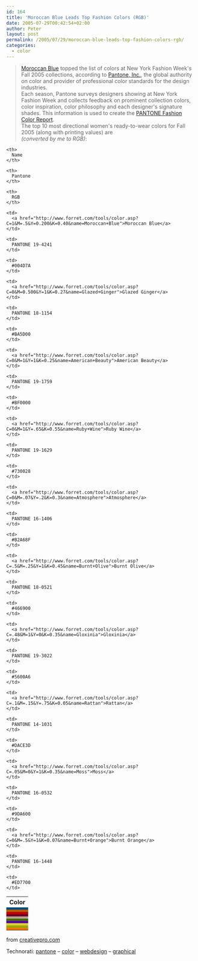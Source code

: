```yaml
---
id: 164
title: 'Moroccan Blue Leads Top Fashion Colors (RGB)'
date: 2005-07-29T00:42:54+02:00
author: Peter
layout: post
permalink: /2005/07/29/moroccan-blue-leads-top-fashion-colors-rgb/
categories:
  - color
---
```

> [Moroccan Blue](http://www.forret.com/tools/color.asp?C=1&M=.5&Y=0.200&K=0.40&name=Moroccan+Blue) topped the list of colors at New York Fashion Week's Fall 2005 collections, according to [Pantone, Inc.](http://www.pantone.com), the global authority on color and provider of professional color standards for the design industries.  
> Each season, Pantone surveys designers showing at New York Fashion Week and collects feedback on prominent collection colors, color inspiration, color philosophy and each designer's signature shades. This information is used to create the [PANTONE Fashion Color Report](http://www.pantone.com/products/products.asp?idArticle=716&idArea=14).  
> The top 10 most directional women's ready-to-wear colors for Fall 2005 (along with printing values) are  
> _(converted by me to RGB)_: 

<table border="0" cellspacing="6" cellpadding="0">
  <tr>
    <th>
      Color
    </th>
    
    <th>
      Name
    </th>
    
    <th>
      Pantone
    </th>
    
    <th>
      RGB
    </th>
  </tr>
  
  <tr>
    <td bgcolor="#004D7A">
    </td>
    
    <td>
      <a href="http://www.forret.com/tools/color.asp?C=1&M=.5&Y=0.200&K=0.40&name=Moroccan+Blue">Moroccan Blue</a>
    </td>
    
    <td>
      PANTONE 19-4241
    </td>
    
    <td>
      #004D7A
    </td>
  </tr>
  
  <tr>
    <td bgcolor="#BA5D00">
    </td>
    
    <td>
      <a href="http://www.forret.com/tools/color.asp?C=0&M=0.500&Y=1&K=0.27&name=Glazed+Ginger">Glazed Ginger</a>
    </td>
    
    <td>
      PANTONE 18-1154
    </td>
    
    <td>
      #BA5D00
    </td>
  </tr>
  
  <tr>
    <td bgcolor="#BF0000">
    </td>
    
    <td>
      <a href="http://www.forret.com/tools/color.asp?C=0&M=1&Y=1&K=0.25&name=American+Beauty">American Beauty</a>
    </td>
    
    <td>
      PANTONE 19-1759
    </td>
    
    <td>
      #BF0000
    </td>
  </tr>
  
  <tr>
    <td bgcolor="#730028">
    </td>
    
    <td>
      <a href="http://www.forret.com/tools/color.asp?C=0&M=1&Y=.65&K=0.55&name=Ruby+Wine">Ruby Wine</a>
    </td>
    
    <td>
      PANTONE 19-1629
    </td>
    
    <td>
      #730028
    </td>
  </tr>
  
  <tr>
    <td bgcolor="#B2A68F">
    </td>
    
    <td>
      <a href="http://www.forret.com/tools/color.asp?C=0&M=.07&Y=.2&K=0.3&name=Atmosphere">Atmosphere</a>
    </td>
    
    <td>
      PANTONE 16-1406
    </td>
    
    <td>
      #B2A68F
    </td>
  </tr>
  
  <tr>
    <td bgcolor="#466900">
    </td>
    
    <td>
      <a href="http://www.forret.com/tools/color.asp?C=.5&M=.25&Y=1&K=0.45&name=Burnt+Olive">Burnt Olive</a>
    </td>
    
    <td>
      PANTONE 18-0521
    </td>
    
    <td>
      #466900
    </td>
  </tr>
  
  <tr>
    <td bgcolor="#5600A6">
    </td>
    
    <td>
      <a href="http://www.forret.com/tools/color.asp?C=.48&M=1&Y=0&K=0.35&name=Gloxinia">Gloxinia</a>
    </td>
    
    <td>
      PANTONE 19-3022
    </td>
    
    <td>
      #5600A6
    </td>
  </tr>
  
  <tr>
    <td bgcolor="#DACE3D">
    </td>
    
    <td>
      <a href="http://www.forret.com/tools/color.asp?C=.1&M=.15&Y=.75&K=0.05&name=Rattan">Rattan</a>
    </td>
    
    <td>
      PANTONE 14-1031
    </td>
    
    <td>
      #DACE3D
    </td>
  </tr>
  
  <tr>
    <td bgcolor="#9DA600">
    </td>
    
    <td>
      <a href="http://www.forret.com/tools/color.asp?C=.05&M=0&Y=1&K=0.35&name=Moss">Moss</a>
    </td>
    
    <td>
      PANTONE 16-0532
    </td>
    
    <td>
      #9DA600
    </td>
  </tr>
  
  <tr>
    <td bgcolor="#ED7700">
    </td>
    
    <td>
      <a href="http://www.forret.com/tools/color.asp?C=0&M=.5&Y=1&K=0.07&name=Burnt+Orange">Burnt Orange</a>
    </td>
    
    <td>
      PANTONE 16-1448
    </td>
    
    <td>
      #ED7700
    </td>
  </tr>
</table>

from [creativepro.com](http://www.creativepro.com/story/news/22610.html)

Technorati: <a href="http://technorati.com/tag/pantone" rel="tag">pantone</a> &#8211; <a href="http://technorati.com/tag/color" rel="tag">color</a> &#8211; <a href="http://technorati.com/tag/webdesign" rel="tag">webdesign</a> &#8211; <a href="http://technorati.com/tag/graphical" rel="tag">graphical</a>
